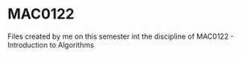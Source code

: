MAC0122
=======

Files created by me on this semester int the discipline of MAC0122 - Introduction to Algorithms